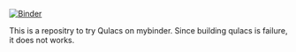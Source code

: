 [![Binder](https://mybinder.org/badge_logo.svg)](https://mybinder.org/v2/gh/miyo/qulacs_test/HEAD?filepath=test_qulacs.ipynb)

This is a repositry to try Qulacs on mybinder. Since building qulacs is failure, it does not works.
